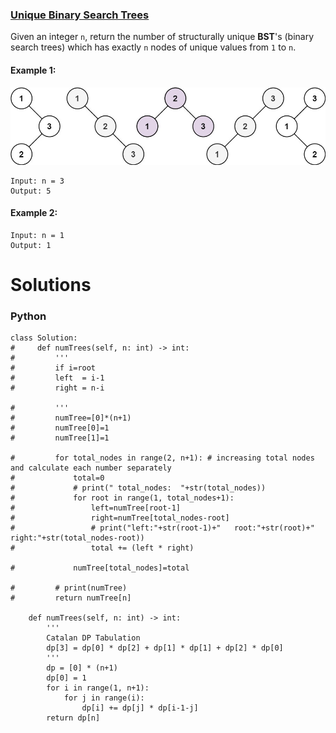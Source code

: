 ### [Unique Binary Search Trees](https://leetcode.com/problems/unique-binary-search-trees/) <br>

Given an integer `n`, return the number of structurally unique **BST**'s (binary search trees) which has exactly `n` nodes of unique values from `1` to `n`.


#### Example 1:
<img src="../../../../../images/uniquebstn3.jpg">

```
Input: n = 3
Output: 5

```

#### Example 2:

```
Input: n = 1
Output: 1

```

# Solutions

### Python
```
class Solution:
#     def numTrees(self, n: int) -> int:
#         '''        
#         if i=root
#         left  = i-1
#         right = n-i 
        
#         '''
#         numTree=[0]*(n+1)
#         numTree[0]=1
#         numTree[1]=1
        
#         for total_nodes in range(2, n+1): # increasing total nodes and calculate each number separately
#             total=0
#             # print(" total_nodes:  "+str(total_nodes))
#             for root in range(1, total_nodes+1):
#                 left=numTree[root-1]
#                 right=numTree[total_nodes-root]
#                 # print("left:"+str(root-1)+"   root:"+str(root)+"   right:"+str(total_nodes-root))                
#                 total += (left * right)
                
#             numTree[total_nodes]=total
            
#         # print(numTree)
#         return numTree[n]
    
    def numTrees(self, n: int) -> int:
        '''
        Catalan DP Tabulation
        dp[3] = dp[0] * dp[2] + dp[1] * dp[1] + dp[2] * dp[0]
        '''
        dp = [0] * (n+1)
        dp[0] = 1
        for i in range(1, n+1):
            for j in range(i):
                dp[i] += dp[j] * dp[i-1-j]
        return dp[n]    
```
